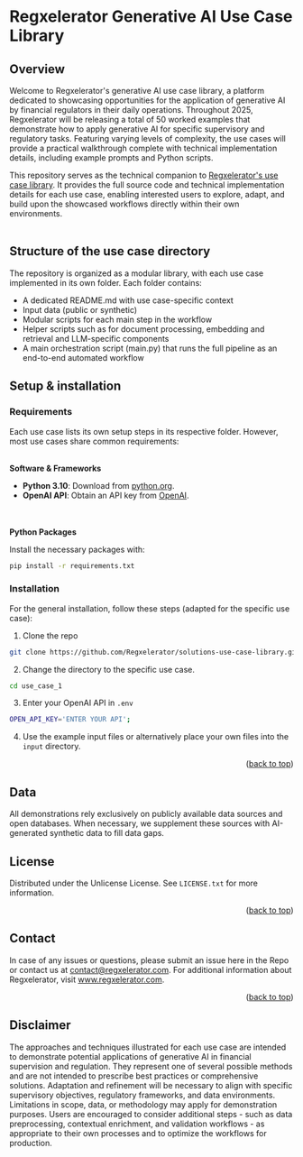 # Regxelerator Generative AI Use Case Library

## Overview

Welcome to Regxelerator's generative AI use case library, a platform dedicated to showcasing opportunities for the application of generative AI by financial regulators in their daily operations. Throughout 2025, Regxelerator will be releasing a total of 50 worked examples that demonstrate how to apply generative AI for specific supervisory and regulatory tasks. Featuring varying levels of complexity, the use cases will provide a practical walkthrough complete with technical implementation details, including example prompts and Python scripts.

This repository serves as the technical companion to [Regxelerator's use case library](https://regxelerator.com/solutions/use-case-library). 
It provides the full source code and technical implementation details for each use case, enabling interested users to explore, adapt, and build upon the showcased workflows directly within their own environments.
<br></br>

## Structure of the use case directory

The repository is organized as a modular library, with each use case implemented in its own folder. Each folder contains:

* A dedicated README.md with use case-specific context
* Input data (public or synthetic)
* Modular scripts for each main step in the workflow
* Helper scripts such as for document processing, embedding and retrieval and LLM-specific components
* A main orchestration script (main.py) that runs the full pipeline as an end-to-end automated workflow


## Setup & installation

### Requirements

Each use case lists its own setup steps in its respective folder. However, most use cases share common requirements:
<br></br>

**Software & Frameworks**

* **Python 3.10**: Download from [python.org](https://www.python.org/).
* **OpenAI API**: Obtain an API key from [OpenAI](https://platform.openai.com/docs/overview).

<br></br>
**Python Packages**

Install the necessary packages with:
```sh
pip install -r requirements.txt
```

### Installation

For the general installation, follow these steps (adapted for the specific use case):

1. Clone the repo
```sh
git clone https://github.com/Regxelerator/solutions-use-case-library.git
```

2. Change the directory to the specific use case.
```sh
cd use_case_1
```

3. Enter your OpenAI API in `.env`
```sh
OPEN_API_KEY='ENTER YOUR API';
```

4. Use the example input files or alternatively place your own files into the ```input``` directory.
<p align="right">(<a href="#readme-top">back to top</a>)</p>


## Data

All demonstrations rely exclusively on publicly available data sources and open databases. When necessary, we supplement these sources with AI-generated synthetic data to fill data gaps. 

## License

Distributed under the Unlicense License. See `LICENSE.txt` for more information.

<p align="right">(<a href="#readme-top">back to top</a>)</p>

## Contact

In case of any issues or questions, please submit an issue here in the Repo or contact us at contact@regxelerator.com. 
For additional information about Regxelerator, visit www.regxelerator.com.

<p align="right">(<a href="#readme-top">back to top</a>)</p>

## Disclaimer

The approaches and techniques illustrated for each use case are intended to demonstrate potential applications of generative AI in financial supervision and regulation. They represent one of several possible methods and are not intended to prescribe best practices or comprehensive solutions. Adaptation and refinement will be necessary to align with specific supervisory objectives, regulatory frameworks, and data environments. Limitations in scope, data, or methodology may apply for demonstration purposes. Users are encouraged to consider additional steps - such as data preprocessing, contextual enrichment, and validation workflows - as appropriate to their own processes and to optimize the workflows for production.
